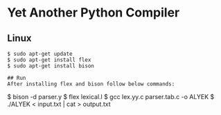 # Yet Another Python Compiler

## Linux
``` 
$ sudo apt-get update
$ sudo apt-get install flex
$ sudo apt-get install bison

## Run 
After installing flex and bison follow below commands:

``` 
$ bison -d  parser.y
$ flex lexical.l
$ gcc lex.yy.c parser.tab.c -o ALYEK
$ ./ALYEK < input.txt | cat > output.txt
